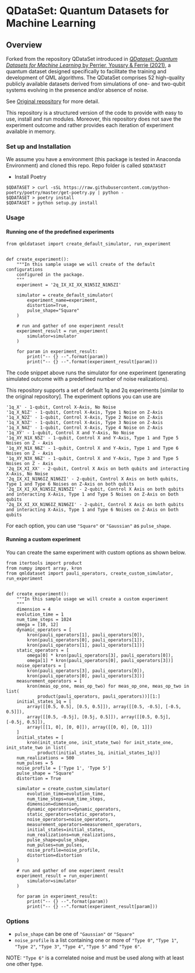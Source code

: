 # QDataSet: Quantum Datasets for Machine Learning

## Overview 
Forked from the repository QDataSet introduced in [*QDataset: Quantum Datasets for Machine Learning* by Perrier, Youssry & Ferrie (2021)](https://arxiv.org/abs/2108.06661), 
a quantum dataset designed specifically to facilitate the training and development of QML algorithms. The QDataSet comprises 52 high-quality publicly available datasets derived 
from simulations of one- and two-qubit systems evolving in the presence and/or absence of noise.

See [Original repository](https://github.com/eperrier/QDataSet) for more detail.

This repository is a structured version of the code to provide with easy to use, install and run modules. Moreover, this repository does not save the experiment outcome and rather 
provides each iteration of experiment available in memory.

### Set up and Installation

We assume you have a environment (this package is tested in Anaconda Environment) and cloned this repo.
Repo folder is called `$QDATASET`

- Install Poetry
```
$QDATASET > curl -sSL https://raw.githubusercontent.com/python-poetry/poetry/master/get-poetry.py | python -
$QDATASET > poetry install
$QDATASET > python setup.py install 
```

### Usage

#### Running one of the predefined experiments

```
from qmldataset import create_default_simulator, run_experiment


def create_experiment():
    """In this sample usage we will create of the default configurations
    configured in the package.
    """
    experiment = '2q_IX_XI_XX_N1N5IZ_N1N5ZI'

    simulator = create_default_simulator(
        experiment_name=experiment,
        distortion=True,
        pulse_shape="Square"
    )

    # run and gather of one experiment result
    experiment_result = run_experiment(
        simulator=simulator
    )

    for param in experiment_result:
        print("-- {} --".format(param))
        print("-- {} --".format(experiment_result[param]))

```

The code snippet above runs the simulator for one experiment (generating simulated outcome with a predefined number of noise realizations).

This repository supports a set of default 1q and 2q experiments [similar to the original repository].
The experiment options you can use are

```
'1q_X' - 1-qubit, Control X-Axis, No Noise
'1q_X_N1Z' - 1-qubit, Control X-Axis, Type 1 Noise on Z-Axis
'1q_X_N2Z' - 1-qubit, Control X-Axis, Type 2 Noise on Z-Axis
'1q_X_N3Z' - 1-qubit, Control X-Axis, Type 3 Noise on Z-Axis
'1q_X_N4Z' - 1-qubit, Control X-Axis, Type 4 Noise on Z-Axis
'1q_XY' - 1-qubit, Control X and Y-Axis, No Noise
'1q_XY_N1X_N5Z' - 1-qubit, Control X and Y-Axis, Type 1 and Type 5 Noises on Z - Axis
'1q_XY_N1X_N6Z' - 1-qubit, Control X and Y-Axis, Type 1 and Type 6 Noises on Z - Axis
'1q_XY_N3X_N6Z' - 1-qubit, Control X and Y-Axis, Type 3 and Type 5 Noises on Z - Axis
'2q_IX_XI_XX' - 2-qubit, Control X Axis on both qubits and interacting X-Axis, No Noise
'2q_IX_XI_N1N6IZ_N1N6ZI' - 2-qubit, Control X Axis on both qubits, Type 1 and Type 6 Noises on Z-Axis on both qubits
'2q_IX_XI_XX_N1N5IZ_N1N5ZI' - 2-qubit, Control X Axis on both qubits and interacting X-Axis, Type 1 and Type 5 Noises on Z-Axis on both qubits
'2q_IX_XI_XX_N1N6IZ_N1N6ZI' - 2-qubit, Control X Axis on both qubits and interacting X-Axis, Type 1 and Type 6 Noises on Z-Axis on both qubits
```

For each option, you can use `"Square"` or `"Gaussian"` as `pulse_shape`.

#### Running a custom experiment

You can create the same experiment with custom options as shown below.
```
from itertools import product
from numpy import array, kron
from qmldataset import pauli_operators, create_custom_simulator, run_experiment


def create_experiment():
    """In this sample usage we will create a custom experiment
    """
    dimension = 4
    evolution_time = 1
    num_time_steps = 1024
    omega = [10, 12]
    dynamic_operators = [
        kron(pauli_operators[1], pauli_operators[0]),
        kron(pauli_operators[0], pauli_operators[1]),
        kron(pauli_operators[1], pauli_operators[1])]
    static_operators = [
        omega[0] * kron(pauli_operators[3], pauli_operators[0]),
        omega[1] * kron(pauli_operators[0], pauli_operators[3])]
    noise_operators = [
        kron(pauli_operators[3], pauli_operators[0]),
        kron(pauli_operators[0], pauli_operators[3])]
    measurement_operators = [
        kron(meas_op_one, meas_op_two) for meas_op_one, meas_op_two in list(
            product(pauli_operators, pauli_operators))][1:]
    initial_states_1q = [
        array([[0.5, 0.5], [0.5, 0.5]]), array([[0.5, -0.5], [-0.5, 0.5]]),
        array([[0.5, -0.5j], [0.5j, 0.5]]), array([[0.5, 0.5j], [-0.5j, 0.5]]),
        array([[1, 0], [0, 0]]), array([[0, 0], [0, 1]])
    ]
    initial_states = [
        kron(init_state_one, init_state_two) for init_state_one, init_state_two in list(
            product(initial_states_1q, initial_states_1q))]
    num_realizations = 500
    num_pulses = 5
    noise_profile = ['Type 1', 'Type 5']
    pulse_shape = "Square"
    distortion = True

    simulator = create_custom_simulator(
        evolution_time=evolution_time,
        num_time_steps=num_time_steps,
        dimension=dimension,
        dynamic_operators=dynamic_operators,
        static_operators=static_operators,
        noise_operators=noise_operators,
        measurement_operators=measurement_operators,
        initial_states=initial_states,
        num_realizations=num_realizations,
        pulse_shape=pulse_shape,
        num_pulses=num_pulses,
        noise_profile=noise_profile,
        distortion=distortion
    )

    # run and gather of one experiment result
    experiment_result = run_experiment(
        simulator=simulator
    )

    for param in experiment_result:
        print("-- {} --".format(param))
        print("-- {} --".format(experiment_result[param]))
```

### Options

- `pulse_shape` can be one of `"Gaussian"` or `"Square"`
- `noise_profile` is a list containing one or more of `"Type 0"`, `"Type 1"`, `"Type 2"`, `"Type 3"`, `"Type 4"`, `"Type 5"` and `"Type 6"`.

NOTE: `"Type 6"` is a correlated noise and must be used along with at least one other type.